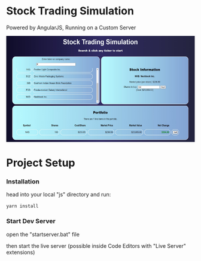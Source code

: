 # Stock Trading Simulation

Powered by AngularJS, Running on a Custom Server

<img align="center" src="https://raw.githubusercontent.com/0xpako/Stock-Simulation/main/images/DashboardSS.jpg" alt="dashboard" height="284" width="545" />

# Project Setup

### Installation
head into your local "js" directory and run:
```
yarn install
```

### Start Dev Server

open the "startserver.bat" file

then start the live server (possible inside Code Editors with "Live Server" extensions)
